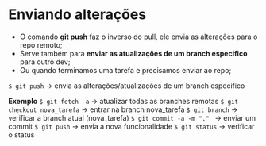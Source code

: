 # Enviando alterações

- O comando **git push** faz o inverso do pull, ele envia as alterações para o repo remoto;
- Serve também para **enviar as atualizações de um branch especifico** para outro dev;
- Ou quando terminamos uma tarefa e precisamos enviar ao repo;

```$ git push``` -> envia as alterações/atualizações de um branch especifico

**Exemplo**
```$ git fetch -a``` -> atualizar todas as branches remotas
```$ git checkout nova_tarefa``` -> entrar na branch nova_tarefa
```$ git branch``` -> verificar a branch atual (nova_tarefa)
```$ git commit -a -m "." ``` -> enviar um commit
```$ git push``` -> envia a nova funcionalidade
```$ git status``` -> verificar o status 
